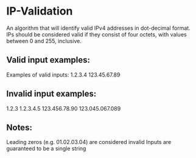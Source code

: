# IP-Validation
An algorithm that will identify valid IPv4 addresses in dot-decimal format. IPs should be considered valid if they consist of four octets, with values between 0 and 255, inclusive.

Valid input examples:
---
Examples of valid inputs:
1.2.3.4
123.45.67.89

Invalid input examples:
---
1.2.3
1.2.3.4.5
123.456.78.90
123.045.067.089

Notes:
---
Leading zeros (e.g. 01.02.03.04) are considered invalid
Inputs are guaranteed to be a single string
